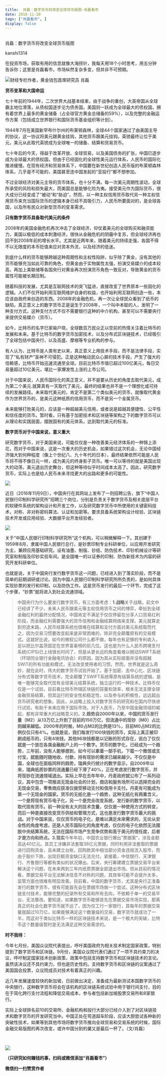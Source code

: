 ```yaml
---
title:  肖磊：数字货币将改变全球货币版图-肖磊看市
date: 2016-11-20
tags: ["肖磊看市", ]
display: false
---
```



## 



肖磊：数字货币将改变全球货币版图




kanshi1314




在投资市场，获取有用的信息就像大海捞针，我每天用18个小时思考，用五分钟告诉你；这里是肖磊看市，市场纵然复杂多变，但并非不可预期。


<img data-s="300,640" data-type="jpeg" src="http://mmbiz.qpic.cn/mmbiz_jpg/rIYcHn0KrPQVqiah0WmrPKZp6trnPSUjj4xAfsM4em4GrNfIicTtNqshUuuHiappVPS3zxXic4RWYy3JTu4xQqkc7g/0?wx_fmt=jpeg" data-ratio="0.6682692307692307" data-w="624"/>财经专栏作者，黄金钱包首席研究员 肖磊



**货币变革和大国命运**



七十年前的1944年，二次世界大战基本结束，由于战争的重创，大英帝国从全球霸主地位滑落，从债权国逐步沦为债务国，美国则一跃成为全球最大的债权国，拥有着世界上最多的黄金储备（占全球官方黄金总储备的59%），以及完整的金融运作方案（包括成立世界银行和国际货币基金组织等计划）。



1944年7月在美国新罕布什尔州的布莱顿森林，全球44个国家通过了由美国主导的协议，这一协议将美元跟黄金挂钩，其他货币跟美元挂钩。英镑最终让位于美元，美元从此取代英镑成为全球唯一的储备、结算和贸易货币。



七十年后的今天，得益于改革开放、全球贸易，以及美国债务的扩张，中国已逐步成为全球最大的债权国，但由于已经固化的全球性美元运行体系，人民币的国际化推进缓慢。在现有经济和贸易体系下，中国要在新世纪创造人民币版的布莱顿森林体系，几乎是不可能的，美国甚至连中国发起的“亚投行”都不想参加。



不过全球经济对美元主导的货币体系，也十分不满，每一次美元周期性波动，全球所承受的风险和损失最大，而美国总是能够化险为夷。接受美元作为国际货币，很大成分已经变成了“被动”和“胁迫”。然而，以一种主权信用货币取代另一种主权信用货币来充当国际货币的逻辑本身已经不具吸引力，人民币所要面对的，是全球各国，以及所有民众对新型货币的变革需求。



**只有数字货币具备取代美元的条件**



2008年的美国金融危机再次冲击了全球经济，仰仗着美元的全球购买和融资能力，美国以极低的成本刺激经济，很快从金融危机的阴霾中复苏，但全球经济再也回不到2008年前的增长水平。尤其是近两年来，随着美元的持续走强，各国不得不以无限度的本币贬值来应对资本外流，以及经济的低迷。



到底什么样的货币能够跨越这种周期性和主权性陷阱，似乎除了黄金，没有其他的货币能够充当如此可靠的角色，但黄金由于实物属性太强，扮演交易媒介的成本较高，再加上美联储等各国央行对黄金再次扮演货币角色一致反对，导致黄金的货币属性可能被长期压制。



随着科技的发展，尤其是互联网技术的突飞猛进，直接改变了世界原本一些固化的逻辑。人们不仅开始利用互联网维护自身的权益，也开始利用互联网创造一些，本应该由政府来创造的东西。2008年的金融危机，再一次让全球民众看到了纸币的缺陷，真正意义上的数字货币正是诞生于2008年，一个叫中本聪的人，发明了一种支付方式，这种支付方式不仅不需要银行这种的中介机构，甚至可以不需要央行来提供交易媒介（货币）。



如今，比特币的名字已家喻户晓，全球数百万民众正以空前的热情关注着比特币的发展和未来。基于比特币的数字货币加密技术，以及分布式区块链技术，已经吸引了全球包括中国央行，以及高盛、摩根等专业机构的参与。



有人认为，比特币是人类有史以来，真正意义上用技术手段，而不是法律手段，实现了“私有财产”圣神不可侵犯。正是这种触动民众心扉的技术手段，产生了强大的信赖感，比特币开始迅速流通至全球。目前比特币市值已超过100亿美元，每日交易量超过10亿美元，堪比一家爆发性上涨的上市公司。



对于中国来说，人民币国际化的真正意义，并不是要从历史的角度去取代美元，成为第二个美元.就算真有一天取代了美元，最终的结果也并不是一个理想化或可持续的发展路径。未来取代美元的，肯定不是第二个类似美元的货币，就像取代黄金作为世界货币的，是美元这种纸质的信用货币，而不是另一个金属货币。



未来能够打败美元的，应该是一种超越美元信用，或者说是超越其便捷性、公平性和信任度的货币。暂时看，只有基于加密技术和区块链等架构之下的数字货币可以从理论和实践层面，摆脱固有的美元体系，达到取代美元的标准。



**数字货币对于中国来说，意义重大**



研究数字货币，对于美国来说，可能仅仅是一种改善美元经济体系的一种锦上添花，而对于中国来说，这是一次重大的历史机会，如果错过这次机会，无论中国经济强大到何种程度（像上个世纪八、九十年代的日本），最终结果依然可能是人民币将不得不像日元一样，成为美元的终身影子货币。唯一可以等待的就是美国出现大的动荡，美元退出历史舞台，但这种等待似乎时间成本太高了。因此，研究数字货币，实际上也是给人民币未来寻找更大的出路和更多的可能性。



<img data-s="300,640" data-type="jpeg" src="http://mmbiz.qpic.cn/mmbiz_jpg/rIYcHn0KrPQVqiah0WmrPKZp6trnPSUjjEVuJo0iaatSDRyVqXWtLticMPkicO2UJ3sEgVFsQa0ogibkiaQtgIsANPiaQ/0?wx_fmt=jpeg" data-ratio="0.674074074074074" data-w="945"/>

近日（2016年11月9日），中国央行在其网站上发布了一则招聘公告，旗下“中国人民银行印制科学研究所”招聘三个岗位，分别是负责关于数字货币及相关底层平台的软硬件系统的架构设计和开发工作，以及研究数字货币中所使用的关键密码技术，对称、非对称密码算法、认证和加密等。要求具备系统架构设计经验、区块链技术开发或应用经验、大数据平台开发经验者。



<img data-s="300,640" data-type="jpeg" src="http://mmbiz.qpic.cn/mmbiz_jpg/rIYcHn0KrPQVqiah0WmrPKZp6trnPSUjjiaFAnaRIyGQZogXkoBAN2uKZ9jpTwANqJtE4p3IaOKSVTjPPZYzicnyA/0?wx_fmt=jpeg" data-ratio="0.2288372093023256" data-w="1075"/>



关于“中国人民银行印制科学研究所”这个机构，可以稍微解释一下。其创建于1959年8月，隶属中国人民银行总行，是钞票印制专业科研单位，以应用开发研究为主，兼顾应用基础研究。设有油墨、制版、钞纸、防伪技术、印钞机械设计等研究室和制版及印钞实验车间。是全国唯一的以证券的印制、防伪新技术为内容的研究开发科研单位。



也就是说，关于中国央行发行数字货币这一问题，已经进入到了落实阶段，而不是简单的前期调研或讨论。因为中国人民银行印制科学研究所所负责的，是如何具体实现钞票的发行和印制，以及防伪工作。这是货币发行的最后一个环节，完成了这个步骤，“钞票”就将进入到社会流通领域。





> 中国央行为什么要发行数字货币，有三方面考虑：******1.战略******关于战略，前文中已经讲了不少，未来人民币跟美元等主权信用货币之间的博弈，牵扯到全球金融红利的最终分配情况，中国肯定不满足于仅仅停留在分享人口贸易红利阶段，而金融红利需要强大的货币信用和金融结算网络来支撑。美元就算走到穷途末路，人民币结算系统也很难在结算和支付方面对美元系统取而代之，因为交易习惯要改变起来是非常困难的，除非完全颠覆原有的交易模式。这就好比说，如今的微软公司什么都不做，每年也有足够的专利收入，足以把比尔盖茨固定在世界富豪榜的前几位。这也是为什么人民币跨境支付系统(CIPS)已上线很长时间了，但是从更长远的角度看难以撼动SWIFT系统（环球同业银行金融电讯协会）的原因，因为其从实际层面并没有超越SWIT的所有功能和模式，无法改变使用者的习惯。然而，世界就是这么奇妙，就在此时，伟大的数字货币试验开始了。基于加密、去中心化、区块链分布式等数字货币技术，完全颠覆了SWIFT系统等原有结算系统的逻辑，是唯一能够完全取代现有全球美元结算系统，独立运行的一种技术。比特币仅仅是一个试验，目前看比特币所辖区块链的容量和效率，根本无法支撑全球金融贸易结算，但其运行的安全性和稳定性，以及参与的积极性，远远超出货币研究者的想象。因此，从战略上投入对数字货币的研究和在国内尽快进行试验，有助于未来应用于国际市场，对于人民币，乃至中国金融领域的崛起，都有非常重大的战略意义的。******2.趋势**自2000年以来，中国的货币发行量（M2）从13万亿上升到了目前的150万亿，但流通中的现钞（M0）占比则越来越低。2000年的时候，M0占M2的比例是13%，目前M0占M2的比例仅仅只有4%。也就是说，我们每发行100块钱的货币，实际上真正被印刷成纸币的，只有4块钱，其他96块钱都是以记账的形式存在，说白了仅仅就是一个放在各类金融账户上的一个数字。货币的数字化，已经成为一个趋势，三年前，没有人能够想到，如今可以拿着一部手机，下载一个微信或支付宝，就能随时随地收、付款，持有现钞的需求已越来越少。不仅仅是中国，全球也在面临同样的趋势，瑞典央行统计的数字显示，自2009年以来，瑞典纸质钞票的流通量已经下滑了40%，正在考虑发行数字货币，并将现钞在流通领域退出。实际上早在去年年中，丹麦政府就公布了一系列动议，其中包含一项推进无现金社会的计划，商店和服务场所可以选择完全的无现金交易，零售商应获准仅接受移动支付和信用卡支付。丹麦有可能成为第一个无现金的国家。货币的无纸化是一个趋势，这种无纸化有两重含义，一个是将现有货币电子化，另一个是完全改变系统，发行新的数字货币，以取代现有货币。前一种没有太大的技术含量，仅仅是一种使用方式的转变，而后一种是直接改变货币供给和管理方式，这也是发行数字货币最大的挑战。对于中国来说，仅仅货币的电子化，是难以满足未来需求的，无论从安全性的角度考虑，还是人民币国际化的角度考虑，仅仅的电子化依然无法摆脱中央结算系统，无法在国际市场产生竞争优势和高于美元的信任度，后者才是方向和终点。**3.现实******今年年初，中国农业银行爆出“票据案”，涉及金额高达40亿元。其员工涉嫌非法套取38亿元票据，同时利用非法套取的票据进行回购资金，且未建立台账，回购款其中相当部分资金违规流入股市，而由于股价下跌，出现巨额资金缺口无法兑付。紧接着，中信银行、天津银行、齐鲁银行等都有类似的状况爆出。后来，央行筹建建立票据交易平台来解决这个问题，在未来两到三年内纸质票据全部退出市场。但从目前的情况看，票据交易平台无法解决信息不对称的问题，其效率可能不会提升太多，监管方面也很难有明显改善。目前看，中国的数字货币，尤其是央行正准备发行的数字货币，很有可能首先会在票据市场做一个尝试，这种分布式区块链支付技术，能够完整的纪录所有交易和所有去向，不依赖于单一的交易平台，无法篡改。要知道，如果数字货币能够首先在票据交易市场实现，那离真正的社会化数字货币就不远了，因为仅工行一家银行，其每年的票据交易量就超过10万亿，如果能够满足这个数量级的交易，数字货币就成功了一半。而这对于类似比特币一样的区块链技术来说，是一个极大的突破，比特币这个数量级暂时是无法满足这种交易需求的。



**时不我待：**



今年七月份，美国众议院代表提出，呼吁美国政府为相关技术制定国家政策，特别提到了数字货币和区块链。9月份，美国众议院代表们通过了一项不具约束力的决议，呼吁制定国家技术创新政策，政策中包括支持数字货币和区块链技术的言论。虽然该决议还不具约束力，但也是历史性的。支持数字货币和区块链的议案通过了美国国会投票，众议院成员对技术有着真正的兴趣。



近几年发展速度较快的新加坡，日前做出决定，准备成为最新测试本国数字货币的中央银行，这种数字货币将会在该机构的区块链系统试验中用于银行间支付，目的在于简化跨行支付流程和降低交易成本，参与者包括新加坡股票交易所和8家银行。



实际上全球排名前10的交易所、金融机构和投行大部分已经介入到了对区块链技术和数字货币的开发研究当中。中国正处在弯道超车阶段，应该大胆尝试各种新的突破性技术，如果等到其他市场将数字货币推向全球贸易和交易系统的时候，国际金融交易版图的再次改变，或许中国分到的羹又是最后一杯了。（文/肖磊）

&nbsp;

<img data-ratio="1" data-s="300,640" src="http://mmbiz.qpic.cn/mmbiz_jpg/rIYcHn0KrPSjOtc2kgTPibsxhaoD4Krel3cd9hnIh6dkibBqkMukKKL7yLxCYzuogxEG3qoO5MCBQgbXbldPxcLw/640?wx_fmt=jpeg" data-type="jpeg" data-w="430" style="box-sizing: border-box !important; word-wrap: break-word !important; width: auto !important; visibility: visible !important;">

**（只研究如何赚钱的事，扫码或微信添加“肖磊看市”）**




**微信扫一扫赞赏作者**